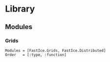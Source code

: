 # Library

## Modules

### Grids

```@autodocs
Modules = [FastIce.Grids, FastIce.Distributed]
Order   = [:type, :function]
```
